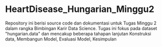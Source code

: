 # HeartDisease_Hungarian_Minggu2
Repository ini berisi source code dan dokumentasi untuk Tugas Minggu 2 dalam rangka Bimbingan Karir Data Science. Tugas ini fokus pada dataset "hungarian.data" dan mencakup beberapa tahapan lanjutan Konstruksi data, Membangun Model, Evaluasi Model, Kesimpulan
